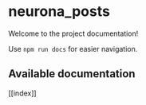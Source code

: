 # neurona_posts

Welcome to the project documentation!

Use `npm run docs` for easier navigation.

## Available documentation

[[index]]

